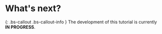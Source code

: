 # What's next?

{: .bs-callout .bs-callout-info }
The development of this tutorial is currently **IN PROGRESS**.